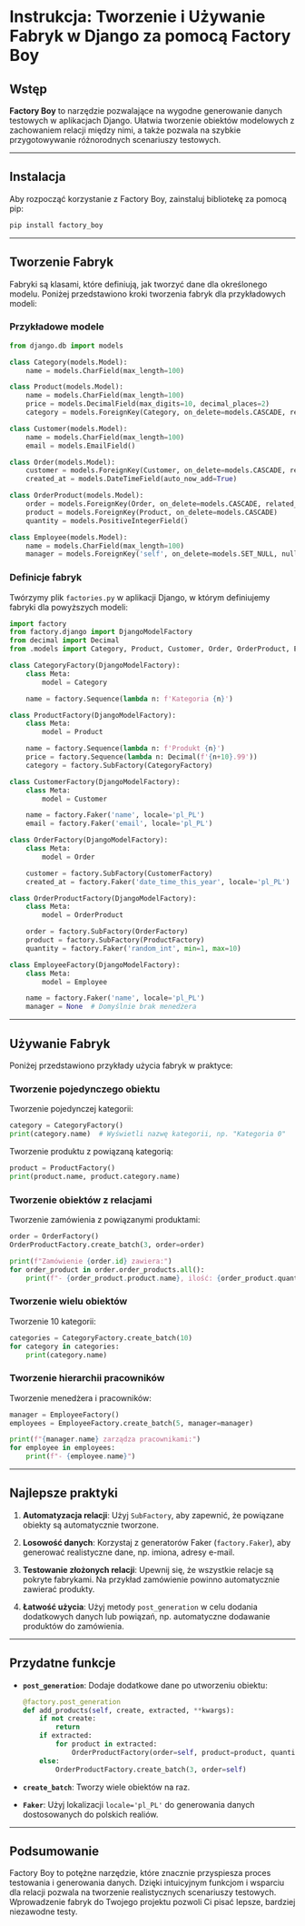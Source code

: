 # Instrukcja: Tworzenie i Używanie Fabryk w Django za pomocą Factory Boy

## Wstęp
**Factory Boy** to narzędzie pozwalające na wygodne generowanie danych testowych w aplikacjach Django. Ułatwia tworzenie obiektów modelowych z zachowaniem relacji między nimi, a także pozwala na szybkie przygotowywanie różnorodnych scenariuszy testowych.

---

## Instalacja

Aby rozpocząć korzystanie z Factory Boy, zainstaluj bibliotekę za pomocą pip:
```bash
pip install factory_boy
```

---

## Tworzenie Fabryk

Fabryki są klasami, które definiują, jak tworzyć dane dla określonego modelu. Poniżej przedstawiono kroki tworzenia fabryk dla przykładowych modeli:

### Przykładowe modele
```python
from django.db import models

class Category(models.Model):
    name = models.CharField(max_length=100)

class Product(models.Model):
    name = models.CharField(max_length=100)
    price = models.DecimalField(max_digits=10, decimal_places=2)
    category = models.ForeignKey(Category, on_delete=models.CASCADE, related_name='products')

class Customer(models.Model):
    name = models.CharField(max_length=100)
    email = models.EmailField()

class Order(models.Model):
    customer = models.ForeignKey(Customer, on_delete=models.CASCADE, related_name='orders')
    created_at = models.DateTimeField(auto_now_add=True)

class OrderProduct(models.Model):
    order = models.ForeignKey(Order, on_delete=models.CASCADE, related_name='order_products')
    product = models.ForeignKey(Product, on_delete=models.CASCADE)
    quantity = models.PositiveIntegerField()

class Employee(models.Model):
    name = models.CharField(max_length=100)
    manager = models.ForeignKey('self', on_delete=models.SET_NULL, null=True, blank=True)
```

### Definicje fabryk

Twórzymy plik `factories.py` w aplikacji Django, w którym definiujemy fabryki dla powyższych modeli:

```python
import factory
from factory.django import DjangoModelFactory
from decimal import Decimal
from .models import Category, Product, Customer, Order, OrderProduct, Employee

class CategoryFactory(DjangoModelFactory):
    class Meta:
        model = Category

    name = factory.Sequence(lambda n: f'Kategoria {n}')

class ProductFactory(DjangoModelFactory):
    class Meta:
        model = Product

    name = factory.Sequence(lambda n: f'Produkt {n}')
    price = factory.Sequence(lambda n: Decimal(f'{n+10}.99'))
    category = factory.SubFactory(CategoryFactory)

class CustomerFactory(DjangoModelFactory):
    class Meta:
        model = Customer

    name = factory.Faker('name', locale='pl_PL')
    email = factory.Faker('email', locale='pl_PL')

class OrderFactory(DjangoModelFactory):
    class Meta:
        model = Order

    customer = factory.SubFactory(CustomerFactory)
    created_at = factory.Faker('date_time_this_year', locale='pl_PL')

class OrderProductFactory(DjangoModelFactory):
    class Meta:
        model = OrderProduct

    order = factory.SubFactory(OrderFactory)
    product = factory.SubFactory(ProductFactory)
    quantity = factory.Faker('random_int', min=1, max=10)

class EmployeeFactory(DjangoModelFactory):
    class Meta:
        model = Employee

    name = factory.Faker('name', locale='pl_PL')
    manager = None  # Domyślnie brak menedżera
```

---

## Używanie Fabryk

Poniżej przedstawiono przykłady użycia fabryk w praktyce:

### Tworzenie pojedynczego obiektu

Tworzenie pojedynczej kategorii:
```python
category = CategoryFactory()
print(category.name)  # Wyświetli nazwę kategorii, np. "Kategoria 0"
```

Tworzenie produktu z powiązaną kategorią:
```python
product = ProductFactory()
print(product.name, product.category.name)
```

### Tworzenie obiektów z relacjami

Tworzenie zamówienia z powiązanymi produktami:
```python
order = OrderFactory()
OrderProductFactory.create_batch(3, order=order)

print(f"Zamówienie {order.id} zawiera:")
for order_product in order.order_products.all():
    print(f"- {order_product.product.name}, ilość: {order_product.quantity}")
```

### Tworzenie wielu obiektów

Tworzenie 10 kategorii:
```python
categories = CategoryFactory.create_batch(10)
for category in categories:
    print(category.name)
```

### Tworzenie hierarchii pracowników

Tworzenie menedżera i pracowników:
```python
manager = EmployeeFactory()
employees = EmployeeFactory.create_batch(5, manager=manager)

print(f"{manager.name} zarządza pracownikami:")
for employee in employees:
    print(f"- {employee.name}")
```

---

## Najlepsze praktyki

1. **Automatyzacja relacji**:
   Użyj `SubFactory`, aby zapewnić, że powiązane obiekty są automatycznie tworzone.

2. **Losowość danych**:
   Korzystaj z generatorów Faker (`factory.Faker`), aby generować realistyczne dane, np. imiona, adresy e-mail.

3. **Testowanie złożonych relacji**:
   Upewnij się, że wszystkie relacje są pokryte fabrykami. Na przykład zamówienie powinno automatycznie zawierać produkty.

4. **Łatwość użycia**:
   Użyj metody `post_generation` w celu dodania dodatkowych danych lub powiązań, np. automatyczne dodawanie produktów do zamówienia.

---

## Przydatne funkcje

- **`post_generation`**:
  Dodaje dodatkowe dane po utworzeniu obiektu:
  ```python
  @factory.post_generation
  def add_products(self, create, extracted, **kwargs):
      if not create:
          return
      if extracted:
          for product in extracted:
              OrderProductFactory(order=self, product=product, quantity=1)
      else:
          OrderProductFactory.create_batch(3, order=self)
  ```

- **`create_batch`**:
  Tworzy wiele obiektów na raz.

- **`Faker`**:
  Użyj lokalizacji `locale='pl_PL'` do generowania danych dostosowanych do polskich realiów.

---

## Podsumowanie

Factory Boy to potężne narzędzie, które znacznie przyspiesza proces testowania i generowania danych. Dzięki intuicyjnym funkcjom i wsparciu dla relacji pozwala na tworzenie realistycznych scenariuszy testowych. Wprowadzenie fabryk do Twojego projektu pozwoli Ci pisać lepsze, bardziej niezawodne testy.


